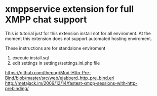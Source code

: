 # xmppservice extension for full XMPP chat support

This is tutorial just for this extension install not for all enviroment. At the moment this extension does not support automated hosting enviroment.

These instructions are for standalone enviroment

 1. execute install.sql
 2. edit settings in settings/settings.ini.php file
 
 
 
 
 https://github.com/thepug/Mod-Http-Pre-Bind/blob/master/src/web/ejabberd_http_pre_bind.erl
 http://metajack.im/2009/12/14/fastest-xmpp-sessions-with-http-prebinding/